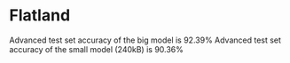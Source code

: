 # Flatland

Advanced test set accuracy of the big model is 92.39%
Advanced test set accuracy of the small model (240kB) is 90.36%
